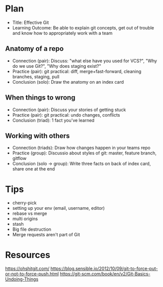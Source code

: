 # Plan

* Title: Effective Git
* Learning Outcome: Be able to explain git concepts, get out of trouble and know how to appropriately work with a team

## Anatomy of a repo

* Connection (pair): Discuss: "what else have you used for VCS?", "Why do we use Git?", "Why does staging exist?"
* Practice (pair): git practical: diff, merge+fast-forward, cleaning branches, staging, pull
* Conclusion (solo): Draw the anatomy on an index card

## When things to wrong

* Connection (pair): Discuss your stories of getting stuck
* Practice (pair): git practical: undo changes, conflicts
* Conclusion (triad): 1 fact you've learned

## Working with others

* Connection (triads): Draw how changes happen in your teams repo
* Practice (group): Discussio about styles of git: master, feature branch, gitflow
* Conclusion (solo -> group): Write three facts on back of index card, share one at the end

# Tips

* cherry-pick
* setting up your env (email, username, editor)
* rebase vs merge
* multi origins
* stash
* Big file destruction
* Merge requests aren't part of Git

# Resources

https://ohshitgit.com/
https://blog.sensible.io/2012/10/09/git-to-force-put-or-not-to-force-push.html
https://git-scm.com/book/en/v2/Git-Basics-Undoing-Things